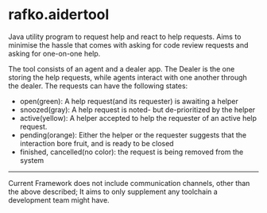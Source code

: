 # rafko.aidertool
Java utility program to request help and react to help requests. Aims to minimise the hassle that comes with asking for code review requests and asking for one-on-one help. 

The tool consists of an agent and a dealer app. The Dealer is the one storing the help requests, while agents interact with one another through the dealer. The requests can have the following states: 

 - open(green): A help request(and its requester) is awaiting a helper
 - snoozed(gray): A help request is noted- but de-prioritized by the helper
 - active(yellow): A helper accepted to help the requester of an active help request. 
 - pending(orange): Either the helper or the requester suggests that the interaction bore fruit, and is ready to be closed
 - finished, cancelled(no color): the request is being removed from the system

---
 
Current Framework does not include communication channels, other than the above described; It aims to only supplement any toolchain a development team might have.